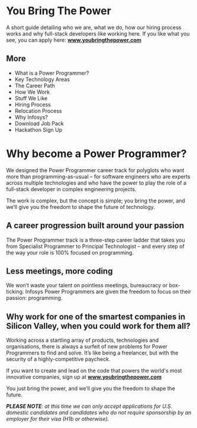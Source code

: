 # You Bring The Power

A short guide detailing who we are, what we do, how our hiring process works and why full-stack developers like working here. If you like what you see, you can apply here: __www.youbringthepower.com__

## More
* What is a Power Programmer?
* Key Technology Areas
* The Career Path
* How We Work
* Stuff We Like
* Hiring Process
* Relocation Process
* Why Infosys?
* Download Job Pack
* Hackathon Sign Up

# Why become a Power Programmer?
We designed the Power Programmer career track for polyglots who want more than programming-as-usual – for software engineers who are experts across multiple technologies and who have the power to play the role of a full-stack developer in complex engineering projects.

The work is complex, but the concept is simple; you bring the power, and we’ll give you the freedom to shape the future of technology.

## A career progression built around your passion

The Power Programmer track is a three-step career ladder that takes you from Specialist Programmer to Principal Technologist – and every step of the way your role is 100% focused on programming.

## Less meetings, more coding

We won’t waste your talent on pointless meetings, bureaucracy or box-ticking. Infosys Power Programmers are given the freedom to focus on their passion: programming.

## Why work for one of the smartest companies in Silicon Valley, when you could work for them all?

Working across a startling array of products, technologies and organisations, there is always a surfeit of new problems for Power Programmers to find and solve. It’s like being a freelancer, but with the security of a highly-competitive paycheck.

If you want to create and lead on the code that powers the world's most innovative companies, sign up at __www.youbringthepower.com__

You just bring the power, and we’ll give you the freedom to shape the future.

*__PLEASE NOTE__: at this time we can only accept applications for U.S. domestic candidates and candidates who do not require sponsorship by an employer for their visa (H1b or otherwise).*




